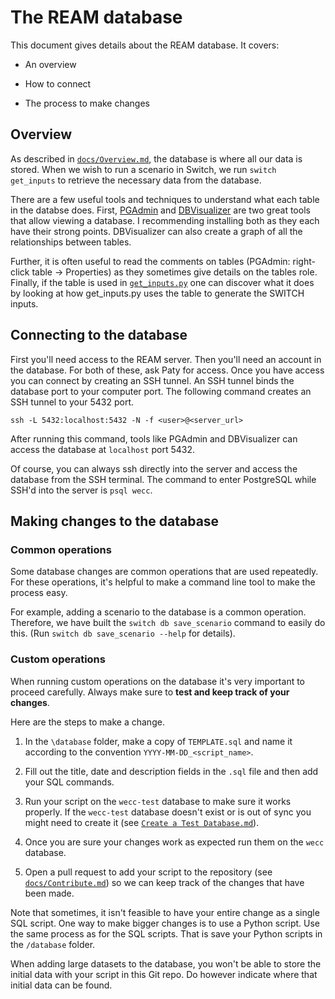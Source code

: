 # The REAM database

This document gives details about the REAM database. It covers: 

- An overview
  
- How to connect

- The process to make changes

## Overview

As described in [`docs/Overview.md`](/docs/Overiew.md), the database is where
all our data is stored. When we wish to run a scenario in Switch, we run `switch get_inputs`
to retrieve the necessary data from the database.

There are a few useful tools and techniques to understand what each table in the databse does.
First, [PGAdmin](https://www.pgadmin.org/) and [DBVisualizer](https://www.dbvis.com/) are two great
tools that allow viewing a database. I recommending installing both as they each have
their strong points. DBVisualizer can also create a graph of all the relationships between
tables.

Further, it is often useful to read the comments on tables (PGAdmin: right-click table -> Properties)
as they sometimes give details on the tables role. Finally, if the table is used in [`get_inputs.py`](/switch_model/wecc/get_inputs/get_inputs.py)
one can discover what it does by looking at how get_inputs.py uses the table to generate the SWITCH inputs.

## Connecting to the database

First you'll need access to the REAM server. Then you'll need an account in the database.
For both of these, ask Paty for access. Once you have access you can connect by creating
an SSH tunnel. An SSH tunnel binds the database port to your computer port. The following
command creates an SSH tunnel to your 5432 port.

`ssh -L 5432:localhost:5432 -N -f <user>@<server_url>`

After running this command, tools like PGAdmin and DBVisualizer can access the database
at `localhost` port 5432.

Of course, you can always ssh directly into the server and access the database from the SSH terminal.
The command to enter PostgreSQL while SSH'd into the server is `psql wecc`.

## Making changes to the database

### Common operations

Some database changes are common operations that are used repeatedly.
For these operations, it's helpful to make a command line tool to make the process easy.

For example, adding a scenario to the database is a common operation. Therefore, we have built
the `switch db save_scenario` command to easily do this. (Run `switch db save_scenario --help` for details).

### Custom operations

When running custom operations on the database it's very important
to proceed carefully. Always make sure to
**test and keep track of your changes**.

Here are the steps to make a change.

1. In the `\database` folder, make a copy of `TEMPLATE.sql` and name it according
to the convention `YYYY-MM-DD_<script_name>`.
   
2. Fill out the title, date and description fields in the `.sql` file and then add your SQL commands.

3. Run your script on the `wecc-test` database to make sure it works properly. If the
`wecc-test` database doesn't exist or is out of sync you might need to create it 
   (see [`Create a Test Database.md`](/database/utils/Create%20a%20Test%20Database.md)).
   
4. Once you are sure your changes work as expected run them on the `wecc` database.

5. Open a pull request to add your script to the repository (see [`docs/Contribute.md`](Contribute.md))
so we can keep track of the changes that have been made.

Note that sometimes, it isn't feasible to have your entire change as a single SQL script.
One way to make bigger changes is to use a Python script. Use the same process
as for the SQL scripts. That is save your Python scripts in the `/database` folder.

When adding large datasets to the database, you won't be able to store
the initial data with your script in this Git repo. Do however indicate
where that initial data can be found.

